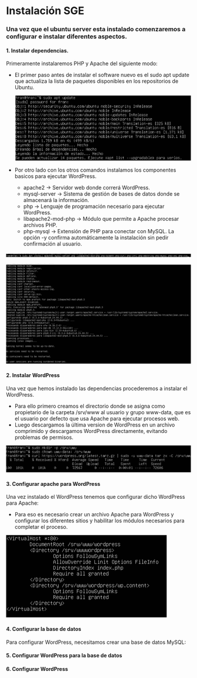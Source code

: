 # Instalación SGE

### Una vez que el ubuntu server esta instalado comenzaremos a configurar e instalar diferentes aspectos. 

#### 1. Instalar dependencias.
   Primeramente instalaremos PHP y Apache del siguiente modo:
   - El primer paso antes de instalar el software nuevo es el sudo apt update que actualiza la lista de paquetes disponibles en los repositorios de Ubuntu.
     
     ![](primera.png)
     
   - Por otro lado con los otros comandos instalamos los componentes basicos para ejecutar WordPress.
      - apache2 → Servidor web donde correrá WordPress.
      - mysql-server → Sistema de gestión de bases de datos donde se almacenará la información.
      - php → Lenguaje de programación necesario para ejecutar WordPress.
      - libapache2-mod-php → Módulo que permite a Apache procesar archivos PHP.
      - php-mysql → Extensión de PHP para conectar con MySQL. La opción -y confirma automáticamente la instalación sin pedir confirmación al usuario.
        
 ![](segunda.png)

   ![](tercera.png)

#### 2. Instalar WordPress
   Una vez que hemos instalado las dependencias procederemos a instalar el WordPress.
   
  - Para ello primero  creamos el directorio donde se asigna como propietario de la carpeta /srv/www al usuario y grupo www-data, que es el usuario por defecto que usa Apache para ejecutar procesos web.
  - Luego descargamos la última version de WordPress en un archivo comprimido y descargamos WordPress directamente, evitando problemas de permisos.
   
  ![](cuarta.png)
  
#### 3. Configurar apache para WordPress

   Una vez instalado el WordPress tenemos que configurar dicho WordPress para Apache:
   - Para eso es necesario crear un archivo Apache para WordPress y configurar los diferentes sitios y habilitar los módulos necesarios para completar el proceso.
      
  ![](quinta.png)


#### 4. Configurar la base de datos
Para configurar WordPress, necesitamos crear una base de datos MySQL:


#### 5. Configurar WordPress para la base de datos
  
#### 6. Configurar WordPress
